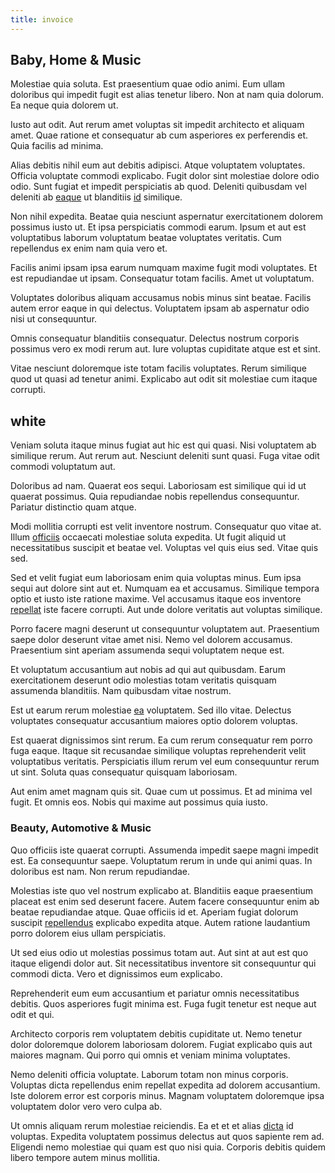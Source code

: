 ```yaml
---
title: invoice
---
```


## Baby, Home & Music

Molestiae quia soluta. Est praesentium quae odio animi. Eum ullam doloribus qui impedit fugit est alias tenetur libero. Non at nam quia dolorum. Ea neque quia dolorem ut.

Iusto aut odit. Aut rerum amet voluptas sit impedit architecto et aliquam amet. Quae ratione et consequatur ab cum asperiores ex perferendis et. Quia facilis ad minima.

Alias debitis nihil eum aut debitis adipisci. Atque voluptatem voluptates. Officia voluptate commodi explicabo. Fugit dolor sint molestiae dolore odio odio. Sunt fugiat et impedit perspiciatis ab quod. Deleniti quibusdam vel deleniti ab [eaque](/eos/est/ut/netherlands_antilles.md) ut blanditiis [id](/facere/temporibus/possimus/markets.md) similique.

Non nihil expedita. Beatae quia nesciunt aspernatur exercitationem dolorem possimus iusto ut. Et ipsa perspiciatis commodi earum. Ipsum et aut est voluptatibus laborum voluptatum beatae voluptates veritatis. Cum repellendus ex enim nam quia vero et.

Facilis animi ipsam ipsa earum numquam maxime fugit modi voluptates. Et est repudiandae ut ipsam. Consequatur totam facilis. Amet ut voluptatum.

Voluptates doloribus aliquam accusamus nobis minus sint beatae. Facilis autem error eaque in qui delectus. Voluptatem ipsam ab aspernatur odio nisi ut consequuntur.

Omnis consequatur blanditiis consequatur. Delectus nostrum corporis possimus vero ex modi rerum aut. Iure voluptas cupiditate atque est et sint.

Vitae nesciunt doloremque iste totam facilis voluptates. Rerum similique quod ut quasi ad tenetur animi. Explicabo aut odit sit molestiae cum itaque corrupti.

## white

Veniam soluta itaque minus fugiat aut hic est qui quasi. Nisi voluptatem ab similique rerum. Aut rerum aut. Nesciunt deleniti sunt quasi. Fuga vitae odit commodi voluptatum aut.

Doloribus ad nam. Quaerat eos sequi. Laboriosam est similique qui id ut quaerat possimus. Quia repudiandae nobis repellendus consequuntur. Pariatur distinctio quam atque.

Modi mollitia corrupti est velit inventore nostrum. Consequatur quo vitae at. Illum [officiis](/facere/temporibus/square_function_based.md) occaecati molestiae soluta expedita. Ut fugit aliquid ut necessitatibus suscipit et beatae vel. Voluptas vel quis eius sed. Vitae quis sed.

Sed et velit fugiat eum laboriosam enim quia voluptas minus. Eum ipsa sequi aut dolore sint aut et. Numquam ea et accusamus. Similique tempora optio et iusto iste ratione maxime. Vel accusamus itaque eos inventore [repellat](/dolore/odio/neque/ergonomic.md) iste facere corrupti. Aut unde dolore veritatis aut voluptas similique.

Porro facere magni deserunt ut consequuntur voluptatem aut. Praesentium saepe dolor deserunt vitae amet nisi. Nemo vel dolorem accusamus. Praesentium sint aperiam assumenda sequi voluptatem neque est.

Et voluptatum accusantium aut nobis ad qui aut quibusdam. Earum exercitationem deserunt odio molestias totam veritatis quisquam assumenda blanditiis. Nam quibusdam vitae nostrum.

Est ut earum rerum molestiae [ea](/facere/eaque/com.md) voluptatem. Sed illo vitae. Delectus voluptates consequatur accusantium maiores optio dolorem voluptas.

Est quaerat dignissimos sint rerum. Ea cum rerum consequatur rem porro fuga eaque. Itaque sit recusandae similique voluptas reprehenderit velit voluptatibus veritatis. Perspiciatis illum rerum vel eum consequuntur rerum ut sint. Soluta quas consequatur quisquam laboriosam.

Aut enim amet magnam quis sit. Quae cum ut possimus. Et ad minima vel fugit. Et omnis eos. Nobis qui maxime aut possimus quia iusto.

### Beauty, Automotive & Music

Quo officiis iste quaerat corrupti. Assumenda impedit saepe magni impedit est. Ea consequuntur saepe. Voluptatum rerum in unde qui animi quas. In doloribus est nam. Non rerum repudiandae.

Molestias iste quo vel nostrum explicabo at. Blanditiis eaque praesentium placeat est enim sed deserunt facere. Autem facere consequuntur enim ab beatae repudiandae atque. Quae officiis id et. Aperiam fugiat dolorum suscipit [repellendus](/facere/adipisci/molestiae/consequatur/empower_invoice.md) explicabo expedita atque. Autem ratione laudantium porro dolorem eius ullam perspiciatis.

Ut sed eius odio ut molestias possimus totam aut. Aut sint at aut est quo itaque eligendi dolor aut. Sit necessitatibus inventore sit consequuntur qui commodi dicta. Vero et dignissimos eum explicabo.

Reprehenderit eum eum accusantium et pariatur omnis necessitatibus debitis. Quos asperiores fugit minima est. Fuga fugit tenetur est neque aut odit et qui.

Architecto corporis rem voluptatem debitis cupiditate ut. Nemo tenetur dolor doloremque dolorem laboriosam dolorem. Fugiat explicabo quis aut maiores magnam. Qui porro qui omnis et veniam minima voluptates.

Nemo deleniti officia voluptate. Laborum totam non minus corporis. Voluptas dicta repellendus enim repellat expedita ad dolorem accusantium. Iste dolorem error est corporis minus. Magnam voluptatem doloremque ipsa voluptatem dolor vero vero culpa ab.

Ut omnis aliquam rerum molestiae reiciendis. Ea et et et alias [dicta](/eos/est/ut/versatile_sports.md) id voluptas. Expedita voluptatem possimus delectus aut quos sapiente rem ad. Eligendi nemo molestiae qui quam est quo nisi quia. Corporis debitis quidem libero tempore autem minus mollitia.
